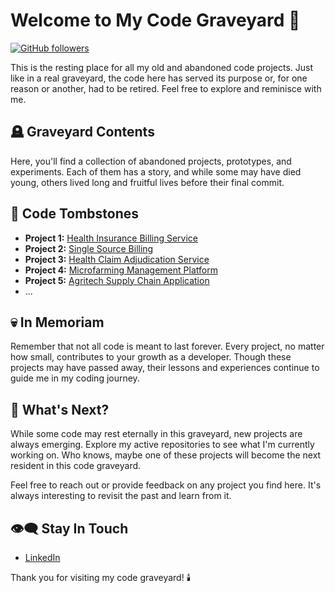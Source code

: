 # Welcome to My Code Graveyard 👻

[![GitHub followers](https://img.shields.io/github/followers/dmmoody-graveyard?label=Follow&style=social)](https://github.com/dmmoody-graveyard)

This is the resting place for all my old and abandoned code projects. Just like in a real graveyard, the code here has served its purpose or, for one reason or another, had to be retired. Feel free to explore and reminisce with me.

## 🪦 Graveyard Contents

Here, you'll find a collection of abandoned projects, prototypes, and experiments. Each of them has a story, and while some may have died young, others lived long and fruitful lives before their final commit.

## 📜 Code Tombstones

- **Project 1:** [Health Insurance Billing Service](https://github.com/dmmoody-graveyard)
- **Project 2:** [Single Source Billing](https://github.com/dmmoody-graveyard)
- **Project 3:** [Health Claim Adjudication Service](https://github.com/dmmoody-graveyard)
- **Project 4:** [Microfarming Management Platform](https://github.com/dmmoody-graveyard)
- **Project 5:** [Agritech Supply Chain Application](https://github.com/dmmoody-graveyard)
- ...

## 💀 In Memoriam

Remember that not all code is meant to last forever. Every project, no matter how small, contributes to your growth as a developer. Though these projects may have passed away, their lessons and experiences continue to guide me in my coding journey.

## 🌱 What's Next?

While some code may rest eternally in this graveyard, new projects are always emerging. Explore my active repositories to see what I'm currently working on. Who knows, maybe one of these projects will become the next resident in this code graveyard.

Feel free to reach out or provide feedback on any project you find here. It's always interesting to revisit the past and learn from it.

## 👁️‍🗨️ Stay In Touch

- [LinkedIn](https://www.linkedin.com/in/dmmoody)

Thank you for visiting my code graveyard! 🕯️
